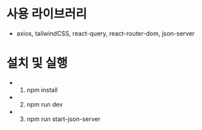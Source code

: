 # 사용 라이브러리

- axios, tailwindCSS, react-query, react-router-dom, json-server

# 설치 및 실행

- 1. npm install
- 2. npm run dev
- 3. npm run start-json-server
